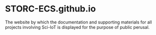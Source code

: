 # STORC-ECS.github.io

The website by which the documentation and supporting materials for all projects 
involving Sci-IoT is displayed for the purpose of public perusal.
